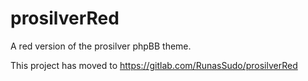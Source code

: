 prosilverRed
============

A red version of the prosilver phpBB theme.

This project has moved to https://gitlab.com/RunasSudo/prosilverRed
